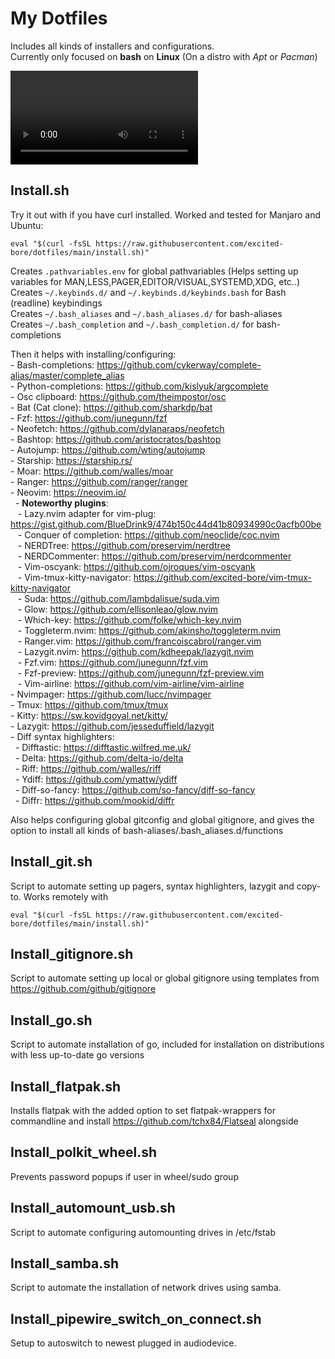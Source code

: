 My Dotfiles
===========

Includes all kinds of installers and configurations.  
Currently only focused on **bash** on **Linux** (On a distro with *Apt* or *Pacman*)  

![showoff](dotfiles-showoff.mp4)

## Install.sh

Try it out with if you have curl installed. Worked and tested for Manjaro and Ubuntu:
```
eval "$(curl -fsSL https://raw.githubusercontent.com/excited-bore/dotfiles/main/install.sh)"
```

Creates `.pathvariables.env` for global pathvariables (Helps setting up variables for MAN,LESS,PAGER,EDITOR/VISUAL,SYSTEMD,XDG, etc..)  
Creates `~/.keybinds.d/` and `~/.keybinds.d/keybinds.bash` for Bash (readline) keybindings  
Creates `~/.bash_aliases` and `~/.bash_aliases.d/` for bash-aliases  
Creates `~/.bash_completion` and `~/.bash_completion.d/` for bash-completions  


Then it helps with installing/configuring:  
    - Bash-completions: https://github.com/cykerway/complete-alias/master/complete_alias  
    - Python-completions: https://github.com/kislyuk/argcomplete  
    - Osc clipboard: https://github.com/theimpostor/osc  
    - Bat (Cat clone): https://github.com/sharkdp/bat  
    - Fzf: https://github.com/junegunn/fzf  
    - Neofetch: https://github.com/dylanaraps/neofetch  
    - Bashtop: https://github.com/aristocratos/bashtop  
    - Autojump: https://github.com/wting/autojump  
    - Starship: https://starship.rs/  
    - Moar: https://github.com/walles/moar  
    - Ranger: https://github.com/ranger/ranger  
    - Neovim: https://neovim.io/  
&nbsp;&nbsp;- **Noteworthy plugins**:  
&nbsp;&nbsp;&nbsp;- Lazy.nvim adapter for vim-plug: https://gist.github.com/BlueDrink9/474b150c44d41b80934990c0acfb00be  
&nbsp;&nbsp;&nbsp;- Conquer of completion: https://github.com/neoclide/coc.nvim  
&nbsp;&nbsp;&nbsp;- NERDTree: https://github.com/preservim/nerdtree  
&nbsp;&nbsp;&nbsp;- NERDCommenter: https://github.com/preservim/nerdcommenter  
&nbsp;&nbsp;&nbsp;- Vim-oscyank: https://github.com/ojroques/vim-oscyank  
&nbsp;&nbsp;&nbsp;- Vim-tmux-kitty-navigator: https://github.com/excited-bore/vim-tmux-kitty-navigator  
&nbsp;&nbsp;&nbsp;- Suda: https://github.com/lambdalisue/suda.vim  
&nbsp;&nbsp;&nbsp;- Glow: https://github.com/ellisonleao/glow.nvim  
&nbsp;&nbsp;&nbsp;- Which-key: https://github.com/folke/which-key.nvim  
&nbsp;&nbsp;&nbsp;- Toggleterm.nvim: https://github.com/akinsho/toggleterm.nvim  
&nbsp;&nbsp;&nbsp;- Ranger.vim: https://github.com/francoiscabrol/ranger.vim  
&nbsp;&nbsp;&nbsp;- Lazygit.nvim: https://github.com/kdheepak/lazygit.nvim  
&nbsp;&nbsp;&nbsp;- Fzf.vim: https://github.com/junegunn/fzf.vim  
&nbsp;&nbsp;&nbsp;- Fzf-preview: https://github.com/junegunn/fzf-preview.vim  
&nbsp;&nbsp;&nbsp;- Vim-airline: https://github.com/vim-airline/vim-airline  
    - Nvimpager: https://github.com/lucc/nvimpager  
    - Tmux: https://github.com/tmux/tmux  
    - Kitty: https://sw.kovidgoyal.net/kitty/  
    - Lazygit: https://github.com/jesseduffield/lazygit  
    - Diff syntax highlighters:  
&nbsp;&nbsp;- Difftastic: https://difftastic.wilfred.me.uk/  
&nbsp;&nbsp;- Delta: https://github.com/delta-io/delta  
&nbsp;&nbsp;- Riff: https://github.com/walles/riff  
&nbsp;&nbsp;- Ydiff: https://github.com/ymattw/ydiff  
&nbsp;&nbsp;- Diff-so-fancy: https://github.com/so-fancy/diff-so-fancy  
&nbsp;&nbsp;- Diffr: https://github.com/mookid/diffr  


Also helps configuring global gitconfig and global gitignore, and gives the option to install all kinds of bash-aliases/.bash_aliases.d/functions


## Install_git.sh
Script to automate setting up pagers, syntax highlighters, lazygit and copy-to. Works remotely with

```
eval "$(curl -fsSL https://raw.githubusercontent.com/excited-bore/dotfiles/main/install.sh)"
```

## Install_gitignore.sh
Script to automate setting up local or global gitignore using templates from https://github.com/github/gitignore

## Install_go.sh
Script to automate installation of go, included for installation on distributions with less up-to-date go versions 

## Install_flatpak.sh
Installs flatpak with the added option to set flatpak-wrappers for commandline and install https://github.com/tchx84/Flatseal alongside

## Install_polkit_wheel.sh
Prevents password popups if user in wheel/sudo group

## Install_automount_usb.sh
Script to automate configuring automounting drives in /etc/fstab

## Install_samba.sh
Script to automate the installation of network drives using samba.

## Install_pipewire_switch_on_connect.sh
Setup to autoswitch to newest plugged in audiodevice.
